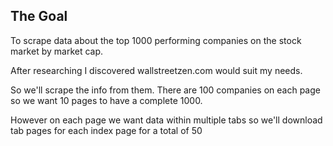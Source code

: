 ## The Goal

To scrape data about the top 1000 performing companies on the stock market by market cap.

After researching I discovered wallstreetzen.com would suit my needs.

So we'll scrape the info from them. There are 100 companies on each page so we want 10 pages to have a complete 1000.

However on each page we want data within multiple tabs so we'll download tab pages for each index page for a total of 50
